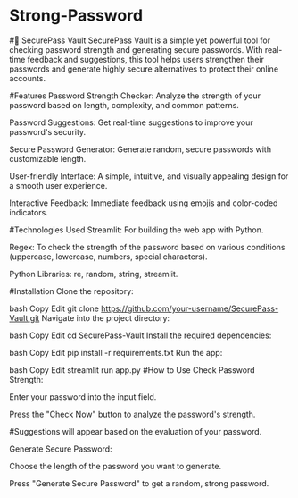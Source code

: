 # Strong-Password
#🔐 SecurePass Vault
SecurePass Vault is a simple yet powerful tool for checking password strength and generating secure passwords. With real-time feedback and suggestions, this tool helps users strengthen their passwords and generate highly secure alternatives to protect their online accounts.

#Features
Password Strength Checker: Analyze the strength of your password based on length, complexity, and common patterns.

Password Suggestions: Get real-time suggestions to improve your password's security.

Secure Password Generator: Generate random, secure passwords with customizable length.

User-friendly Interface: A simple, intuitive, and visually appealing design for a smooth user experience.

Interactive Feedback: Immediate feedback using emojis and color-coded indicators.

#Technologies Used
Streamlit: For building the web app with Python.

Regex: To check the strength of the password based on various conditions (uppercase, lowercase, numbers, special characters).

Python Libraries: re, random, string, streamlit.

#Installation
Clone the repository:

bash
Copy
Edit
git clone https://github.com/your-username/SecurePass-Vault.git
Navigate into the project directory:

bash
Copy
Edit
cd SecurePass-Vault
Install the required dependencies:

bash
Copy
Edit
pip install -r requirements.txt
Run the app:

bash
Copy
Edit
streamlit run app.py
#How to Use
Check Password Strength:

Enter your password into the input field.

Press the "Check Now" button to analyze the password's strength.

#Suggestions will appear based on the evaluation of your password.

Generate Secure Password:

Choose the length of the password you want to generate.

Press "Generate Secure Password" to get a random, strong password.
